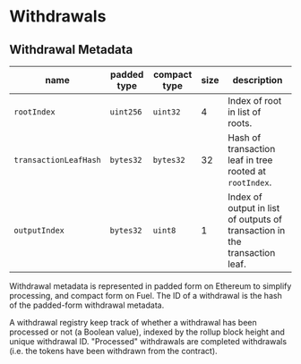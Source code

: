 Withdrawals
===

Withdrawal Metadata
---

| name                  | padded type | compact type | size | description                                                                |
| --------------------- | ----------- | ------------ | ---- | -------------------------------------------------------------------------- |
| `rootIndex`           | `uint256`   | `uint32`     | 4    | Index of root in list of roots.                                            |
| `transactionLeafHash` | `bytes32`   | `bytes32`    | 32   | Hash of transaction leaf in tree rooted at `rootIndex`.                    |
| `outputIndex`         | `bytes32`   | `uint8`      | 1    | Index of output in list of outputs of transaction in the transaction leaf. |

Withdrawal metadata is represented in padded form on Ethereum to simplify processing, and compact form on Fuel. The ID of a withdrawal is the hash of the padded-form withdrawal metadata.

A withdrawal registry keep track of whether a withdrawal has been processed or not (a Boolean value), indexed by the rollup block height and unique withdrawal ID. "Processed" withdrawals are completed withdrawals (i.e. the tokens have been withdrawn from the contract).
